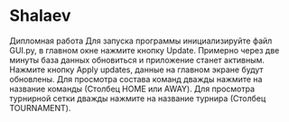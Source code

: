 # Shalaev
Дипломная работа
Для запуска программы инициализируйте файл GUI.py, в главном окне нажмите кнопку Update. 
Примерно через две минуты база данных обновиться и приложение станет активным. Нажмите кнопку Apply updates, данные на главном экране будут обновлены.
Для просмотра состава команд дважды нажмите на название команды (Столбец HOME или AWAY).
Для просмотра турнирной сетки дважды нажмите на название турнира (Столбец TOURNAMENT).
